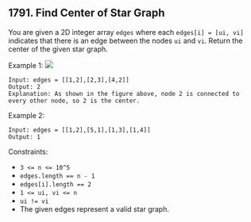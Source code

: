 ## 1791. Find Center of Star Graph

You are given a 2D integer array `edges` where each `edges[i] = [ui, vi]` indicates that there is an edge between the nodes `ui` and `vi`. Return the center of the given star graph.

Example 1:
<img src="https://assets.leetcode.com/uploads/2021/02/24/star_graph.png" />

```
Input: edges = [[1,2],[2,3],[4,2]]
Output: 2
Explanation: As shown in the figure above, node 2 is connected to every other node, so 2 is the center.
```

Example 2:

```
Input: edges = [[1,2],[5,1],[1,3],[1,4]]
Output: 1

```

Constraints:

- `3 <= n <= 10^5`
- `edges.length == n - 1`
- `edges[i].length == 2`
- `1 <= ui, vi <= n`
- `ui != vi`
- The given edges represent a valid star graph.
